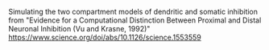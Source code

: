 Simulating the two compartment models of dendritic and somatic inhibition from "Evidence for a Computational Distinction Between Proximal and Distal Neuronal Inhibition (Vu and Krasne, 1992)" https://www.science.org/doi/abs/10.1126/science.1553559



